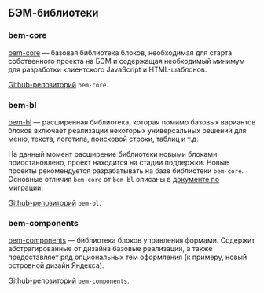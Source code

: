 ## БЭМ-библиотеки

### bem-core

[bem-core](http://ru.bem.info/libs/bem-core/) — базовая библиотека блоков, необходимая для старта собственного проекта на БЭМ и содержащая необходимый минимум для разработки клиентского JavaScript и HTML-шаблонов.

[Github-репозиторий](https://github.com/bem/bem-core/) `bem-core`.

### bem-bl

[bem-bl](http://ru.bem.info/libs/bem-bl/dev/) — расширенная библиотека, которая помимо базовых вариантов блоков включает реализации некоторых универсальных решений для меню, текста, логотипа, поисковой строки, таблиц и т.д.

На данный момент расширение библиотеки новыми блоками приостановлено, проект находится на стадии поддержки. Новые проекты рекомендуется разрабатывать на базе библиотеки `bem-core`. Основные отличия `bem-core` от `bem-bl` описаны в [документе по миграции](http://ru.bem.info/libs/bem-core/current/migration/).

[Github-репозиторий](https://github.com/bem/bem-bl/) `bem-bl`.

### bem-components
[bem-components](http://ru.bem.info/libs/bem-components/) — библиотека блоков управления формами. Содержит абстрагированные от дизайна базовые реализации, а также предоставляет ряд опциональных тем оформления (к примеру, новый островной дизайн Яндекса).

[Github-репозиторий](https://github.com/bem/bem-components/) `bem-components`.